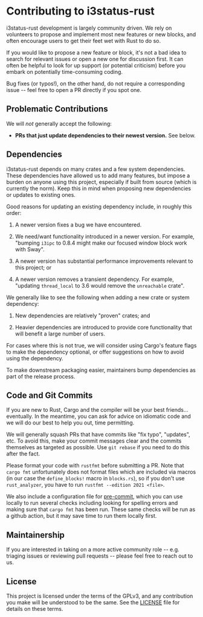 # Contributing to i3status-rust

i3status-rust development is largely community driven. We rely on volunteers to
propose and implement most new features or new blocks, and often encourage users
to get their feet wet with Rust to do so.

If you would like to propose a new feature or block, it's not a bad idea to
search for relevant issues or open a new one for discussion first. It can often
be helpful to look for up support (or potential criticism) before you embark on
potentially time-consuming coding.

Bug fixes (or typos!), on the other hand, do not require a corresponding issue
-- feel free to open a PR directly if you spot one.

## Problematic Contributions

We will *not* generally accept the following:

- **PRs that just update dependencies to their newest version.** See below.

## Dependencies

i3status-rust depends on many crates and a few system dependencies. These
dependencies have allowed us to add many features, but impose a burden on anyone
using this project, especially if built from source (which is currently the
norm). Keep this in mind when proposing new dependencies or updates to existing
ones.

Good reasons for updating an existing dependency include, in roughly this order:

1. A newer version fixes a bug we have encountered.

2. We need/want functionality introduced in a newer version. For example,
   "bumping `i3ipc` to 0.8.4 might make our focused window block work with
   Sway".

3. A newer version has substantial performance improvements relevant to this
   project; or

4. A newer version removes a transient dependency. For example, "updating
   `thread_local` to 3.6 would remove the `unreachable` crate".

We generally like to see the following when adding a new crate or system
dependency:

1. New dependencies are relatively "proven" crates; and

2. Heavier dependencies are introduced to provide core functionality that will
   benefit a large number of users.

For cases where this is not true, we will consider using Cargo's feature flags
to make the dependency optional, or offer suggestions on how to avoid using the
dependency.

To make downstream packaging easier, maintainers bump dependencies as part of
the release process.

## Code and Git Commits

If you are new to Rust, Cargo and the compiler will be your best friends...
eventually. In the meantime, you can ask for advice on idiomatic code and we
will do our best to help you out, time permitting.

We will generally squash PRs that have commits like "fix typo", "updates", etc.
To avoid this, make your commit messages clear and the commits themselves as
targeted as possible. Use `git rebase` if you need to do this after the fact.

Please format your code with `rustfmt` before submitting a PR. Note that `cargo fmt`
unfortunately does not format files which are included via macros (in our case the `define_blocks!` macro in `blocks.rs`),
so if you don't use `rust_analyzer`, you have to run `rustfmt --edition 2021 <file>`.

We also include a configuration file for [pre-commit](https://pre-commit.com/),
which you can use locally to run several checks including looking for spelling errors
and making sure that `cargo fmt` has been run.
These same checks will be run as a github action, but it may save time to run them locally first.

## Maintainership

If you are interested in taking on a more active community role -- e.g. triaging
issues or reviewing pull requests -- please feel free to reach out to us.

## License

This project is licensed under the terms of the GPLv3, and any contribution you
make will be understood to be the same. See the [LICENSE](LICENSE) file
for details on these terms.
